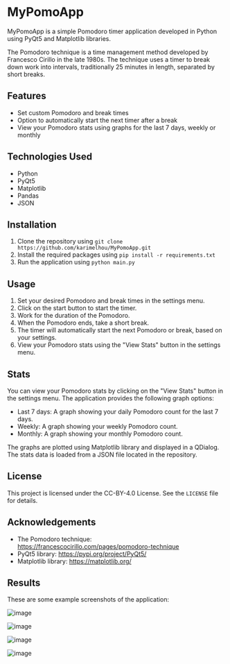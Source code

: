 # MyPomoApp

MyPomoApp is a simple Pomodoro timer application developed in Python using PyQt5 and Matplotlib libraries.

The Pomodoro technique is a time management method developed by Francesco Cirillo in the late 1980s. The technique uses a timer to break down work into intervals, traditionally 25 minutes in length, separated by short breaks.

## Features

- Set custom Pomodoro and break times
- Option to automatically start the next timer after a break
- View your Pomodoro stats using graphs for the last 7 days, weekly or monthly

## Technologies Used

- Python
- PyQt5
- Matplotlib
- Pandas
- JSON

## Installation

1. Clone the repository using `git clone https://github.com/karimelhou/MyPomoApp.git`
2. Install the required packages using `pip install -r requirements.txt`
3. Run the application using `python main.py`

## Usage

1. Set your desired Pomodoro and break times in the settings menu.
2. Click on the start button to start the timer.
3. Work for the duration of the Pomodoro.
4. When the Pomodoro ends, take a short break.
5. The timer will automatically start the next Pomodoro or break, based on your settings.
6. View your Pomodoro stats using the "View Stats" button in the settings menu.

## Stats

You can view your Pomodoro stats by clicking on the "View Stats" button in the settings menu. The application provides the following graph options:

- Last 7 days: A graph showing your daily Pomodoro count for the last 7 days.
- Weekly: A graph showing your weekly Pomodoro count.
- Monthly: A graph showing your monthly Pomodoro count.

The graphs are plotted using Matplotlib library and displayed in a QDialog. The stats data is loaded from a JSON file located in the repository.

## License

This project is licensed under the CC-BY-4.0 License. See the `LICENSE` file for details.

## Acknowledgements

- The Pomodoro technique: https://francescocirillo.com/pages/pomodoro-technique
- PyQt5 library: https://pypi.org/project/PyQt5/
- Matplotlib library: https://matplotlib.org/


## Results 

These are some example screenshots of the application:

![image](https://user-images.githubusercontent.com/47016104/230431353-237e9f6e-9818-4caf-992b-18d0a0232ce4.png)

![image](https://user-images.githubusercontent.com/47016104/230431476-f40857a1-cc38-4432-baa1-c17fad358139.png)

![image](https://user-images.githubusercontent.com/47016104/230431655-38be5966-406e-4b59-82af-bbf5e9c8b731.png)

![image](https://user-images.githubusercontent.com/47016104/230431729-750a4d2c-1330-419e-b06f-e03f884920fc.png)


